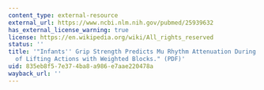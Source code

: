```yaml
---
content_type: external-resource
external_url: https://www.ncbi.nlm.nih.gov/pubmed/25939632
has_external_license_warning: true
license: https://en.wikipedia.org/wiki/All_rights_reserved
status: ''
title: '"Infants'' Grip Strength Predicts Mu Rhythm Attenuation During Observation
  of Lifting Actions with Weighted Blocks." (PDF)'
uid: 835eb8f5-7e37-4ba8-a986-e7aae220478a
wayback_url: ''
---
```

